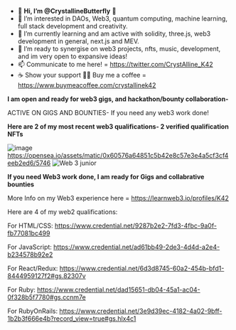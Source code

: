 - 🦋 **Hi, I’m @CrystallineButterfly** 🦋
- 👀 I’m interested in DAOs, Web3, quantum computing, machine learning, full stack development and creativity. 
- 🌱 I’m currently learning and am active with solidity, three.js, web3 development in general, next.js and MEV. 
- 💞️ I’m ready to synergise on web3 projects, nfts, music, development, and im very open to expansive ideas!
- 📫 Communicate to me here! = https://twitter.com/CrystAlline_K42
- ☕️ Show your support 🙏🏼 Buy me a coffee = https://www.buymeacoffee.com/crystallinek42


**I am open and ready for web3 gigs, and hackathon/bounty collaboration-**

ACTIVE ON GIGS AND BOUNTIES- If you need any web3 work done!

**Here are 2 of my most recent web3 qualifications- 2 verified qualification NFTs** 

![image](https://user-images.githubusercontent.com/95975209/199694003-6e2ffd0f-b8ef-40df-84ad-a9f40f01168d.png)
https://opensea.io/assets/matic/0x60576a64851c5b42e8c57e3e4a5cf3cf4eeb2ed6/5746
![Web 3 junior](https://user-images.githubusercontent.com/95975209/179016747-b7557326-2d06-4e01-9fff-0bcccec0eac4.jpg)

**If you need Web3 work done, I am ready for Gigs and collabrative bounties** 

More Info on my Web3 experience here = https://learnweb3.io/profiles/K42

Here are 4 of my web2 qualifications: 

For HTML/CSS: https://www.credential.net/9287b2e2-7fd3-4fbc-9a0f-fb77081bc499

For JavaScript:  https://www.credential.net/ad61bb49-2de3-4d4d-a2e4-b234578b92e2

For React/Redux: https://www.credential.net/6d3d8745-60a2-454b-bfd1-8444959127f2#gs.82307v

For Ruby: https://www.credential.net/dad15651-db04-45a1-ac04-0f328b5f7780#gs.ccnm7e

For RubyOnRails: https://www.credential.net/3e9d39ec-4182-4a02-9bff-1b2b3f666e4b?record_view=true#gs.hlx4c1

<!---
CrystallineButterfly/WELCOME TO MANY WAVES! 

I am an adjacent creator; 4 progressive waves 2 expansive waves 4 all 2 enjoy! 

LETS CREATE THE BEST REALITIES WE CAN 4 ALL LIFE, ALL BEINGS, AND MORE = 2 THE BEST REALITY FOR LIFE!!

--->
